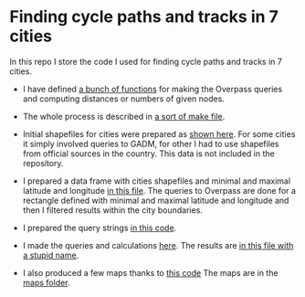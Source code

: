 Finding cycle paths and tracks in 7 cities
==========================================

In this repo I store the code I used for finding cycle paths and tracks
in 7 cities.

-   I have defined [a bunch of functions](code/utils.R) for making the
    Overpass queries and computing distances or numbers of given nodes.

-   The whole process is described in [a sort of make file](makefile.R).

-   Initial shapefiles for cities were prepared as [shown
    here](code/make_initial_shapefile.R). For some cities it simply
    involved queries to GADM, for other I had to use shapefiles from
    official sources in the country. This data is not included in
    the repository.

-   I prepared a data frame with cities shapefiles and minimal and
    maximal latitude and longitude [in this
    file](code/make_shapefiles.R). The queries to Overpass are done for
    a rectangle defined with minimal and maximal latitude and longitude
    and then I filtered results within the city boundaries.

-   I prepared the query strings [in this
    code](code/make_query_strings.R).

-   I made the queries and calculations
    [here](code/make_overpass_queries.R). The results are [in this file
    with a stupid name](tadaaa.csv).

-   I also produced a few maps thanks to [this code](code/make_maps.R)
    The maps are in the [maps folder](maps/).
